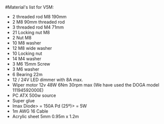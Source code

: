 #Material's list for V5M:

 * 2 threaded rod M8 190mm
 * 2 M8 90mm threaded rod
 * 3 threaded rod M4 71mm
 * 21 Locking nut M8
 * 2 Nut M8
 * 10 M8 washer
 * 12 M8 wide washer
 * 10 Locking nut
 * 14 M4 washer
 * 3 M6 15mm Screw
 * 3 M6 washer
 * 6 Bearing 22m
 * 12 / 24V LED dimmer with 8A max.
 * Wiper motor 12v 48W 6Nm 30rpm max (We have used the DOGA model 11194592000E)
 * PC ATX 500w source
 * Super glue
 * Imax Diode> = 150A Pd (25º)> = 5W
 * 1m AWG 16 Cable
 * Acrylic sheet 5mm 0.95m x 1.2m